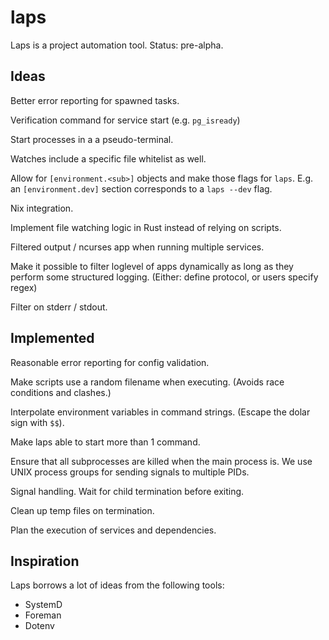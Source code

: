 # laps

Laps is a project automation tool. Status: pre-alpha.

## Ideas

Better error reporting for spawned tasks.

Verification command for service start (e.g. `pg_isready`)

Start processes in a a pseudo-terminal.

Watches include a specific file whitelist as well.

Allow for `[environment.<sub>]` objects and make those flags for `laps`. E.g.
an `[environment.dev]` section corresponds to a `laps --dev` flag.

Nix integration.

Implement file watching logic in Rust instead of relying on scripts.

Filtered output / ncurses app when running multiple services.

Make it possible to filter loglevel of apps dynamically as long as they perform
some structured logging. (Either: define protocol, or users specify regex)

Filter on stderr / stdout.

## Implemented

Reasonable error reporting for config validation.

Make scripts use a random filename when executing. (Avoids race conditions and
clashes.)

Interpolate environment variables in command strings. (Escape the dolar sign
with `$$`).

Make laps able to start more than 1 command.

Ensure that all subprocesses are killed when the main process is. We use UNIX
process groups for sending signals to multiple PIDs.

Signal handling. Wait for child termination before exiting.

Clean up temp files on termination.

Plan the execution of services and dependencies.

## Inspiration

Laps borrows a lot of ideas from the following tools:

 - SystemD
 - Foreman
 - Dotenv
